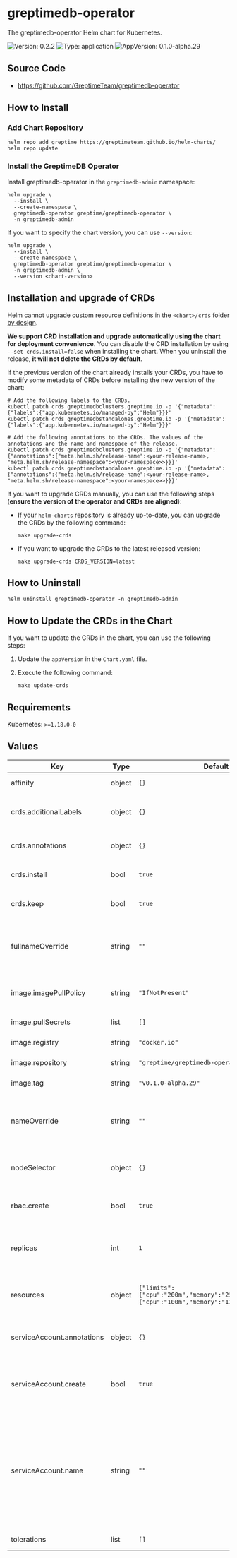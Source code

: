 # greptimedb-operator

The greptimedb-operator Helm chart for Kubernetes.

![Version: 0.2.2](https://img.shields.io/badge/Version-0.2.2-informational?style=flat-square) ![Type: application](https://img.shields.io/badge/Type-application-informational?style=flat-square) ![AppVersion: 0.1.0-alpha.29](https://img.shields.io/badge/AppVersion-0.1.0--alpha.29-informational?style=flat-square)

## Source Code

- https://github.com/GreptimeTeam/greptimedb-operator

## How to Install

### Add Chart Repository

```console
helm repo add greptime https://greptimeteam.github.io/helm-charts/
helm repo update
```

### Install the GreptimeDB Operator

Install greptimedb-operator in the `greptimedb-admin` namespace:

```console
helm upgrade \
  --install \
  --create-namespace \
  greptimedb-operator greptime/greptimedb-operator \
  -n greptimedb-admin
```

If you want to specify the chart version, you can use `--version`:

```console
helm upgrade \
  --install \
  --create-namespace \
  greptimedb-operator greptime/greptimedb-operator \
  -n greptimedb-admin \
  --version <chart-version>
```

## Installation and upgrade of CRDs

Helm cannot upgrade custom resource definitions in the `<chart>/crds` folder [by design](https://helm.sh/docs/chart_best_practices/custom_resource_definitions/#some-caveats-and-explanations).

**We support CRD installation and upgrade automatically using the chart for deployment convenience**. You can disable the CRD installation by using `--set crds.install=false` when installing the chart. When you uninstall the release, **it will not delete the CRDs by default**.

If the previous version of the chart already installs your CRDs, you have to modify some metadata of CRDs before installing the new version of the chart:

```console
# Add the following labels to the CRDs.
kubectl patch crds greptimedbclusters.greptime.io -p '{"metadata":{"labels":{"app.kubernetes.io/managed-by":"Helm"}}}'
kubectl patch crds greptimedbstandalones.greptime.io -p '{"metadata":{"labels":{"app.kubernetes.io/managed-by":"Helm"}}}'

# Add the following annotations to the CRDs. The values of the annotations are the name and namespace of the release.
kubectl patch crds greptimedbclusters.greptime.io -p '{"metadata":{"annotations":{"meta.helm.sh/release-name":<your-release-name>, "meta.helm.sh/release-namespace":<your-namespace>>}}}'
kubectl patch crds greptimedbstandalones.greptime.io -p '{"metadata":{"annotations":{"meta.helm.sh/release-name":<your-release-name>, "meta.helm.sh/release-namespace":<your-namespace>>}}}'
```

If you want to upgrade CRDs manually, you can use the following steps (**ensure the version of the operator and CRDs are aligned**):

- If your `helm-charts` repository is already up-to-date, you can upgrade the CRDs by the following command:

  ```console
  make upgrade-crds
  ```

- If you want to upgrade the CRDs to the latest released version:

  ```console
  make upgrade-crds CRDS_VERSION=latest
  ```

## How to Uninstall

```console
helm uninstall greptimedb-operator -n greptimedb-admin
```

## How to Update the CRDs in the Chart

If you want to update the CRDs in the chart, you can use the following steps:

1. Update the `appVersion` in the `Chart.yaml` file.

2. Execute the following command:

   ```console
   make update-crds
   ```

## Requirements

Kubernetes: `>=1.18.0-0`

## Values

| Key | Type | Default | Description |
|-----|------|---------|-------------|
| affinity | object | `{}` | The pod affinity |
| crds.additionalLabels | object | `{}` | Addtional labels to be added to all CRDs |
| crds.annotations | object | `{}` | Annotations to be added to all CRDs |
| crds.install | bool | `true` | Install and upgrade CRDs |
| crds.keep | bool | `true` | Keep CRDs on chart uninstall |
| fullnameOverride | string | `""` | Provide a name to substitute for the full names of resources |
| image.imagePullPolicy | string | `"IfNotPresent"` | The image pull policy for the controller |
| image.pullSecrets | list | `[]` | The image pull secrets |
| image.registry | string | `"docker.io"` | The image registry |
| image.repository | string | `"greptime/greptimedb-operator"` | The image repository |
| image.tag | string | `"v0.1.0-alpha.29"` | The image tag |
| nameOverride | string | `""` | String to partially override release template name |
| nodeSelector | object | `{}` | The operator node selector |
| rbac.create | bool | `true` | Install role based access control |
| replicas | int | `1` | Number of replicas for the greptimedb operator |
| resources | object | `{"limits":{"cpu":"200m","memory":"256Mi"},"requests":{"cpu":"100m","memory":"128Mi"}}` | Default resources for greptimedb operator |
| serviceAccount.annotations | object | `{}` | Annotations to add to the service account |
| serviceAccount.create | bool | `true` | Specifies whether a service account should be created |
| serviceAccount.name | string | `""` | The name of the service account to use. If not set and create is true, a name is generated using the fullname template |
| tolerations | list | `[]` | The pod tolerations |
